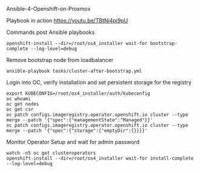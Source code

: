 Ansible-4-Openshift-on-Proxmox

Playbook in action https://youtu.be/TBtNi4pi9pU

Commands post Ansible playbooks
```
openshift-install --dir=/root/os4_installer wait-for bootstrap-complete --log-level=debug
```

Remove bootstrap node from loadbalancer 
```
ansible-playbook tasks/cluster-after-bootstrap.yml
```

Login into OC, verify installation and set persistent storage for the registry

```
export KUBECONFIG=/root/os4_installer/auth/kubeconfig
oc whoami
oc get nodes
oc get csr
oc patch configs.imageregistry.operator.openshift.io cluster --type merge --patch '{"spec":{"managementState":"Managed"}}'
oc patch configs.imageregistry.operator.openshift.io cluster --type merge --patch '{"spec":{"storage":{"emptyDir":{}}}}'

```
Monitor Operator Setup and wait for admin password 

```
watch -n5 oc get clusteroperators 
openshift-install --dir=/root/os4_installer wait-for install-complete --log-level=debug
```

